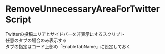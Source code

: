 # RemoveUnnecessaryAreaForTwitterScript
Twitterの投稿エリアとサイドバーを非表示にするスクリプト  
任意のタブの場合のみ表示する  
タブの指定はコード上部の「EnableTabName」に設定しておく  
